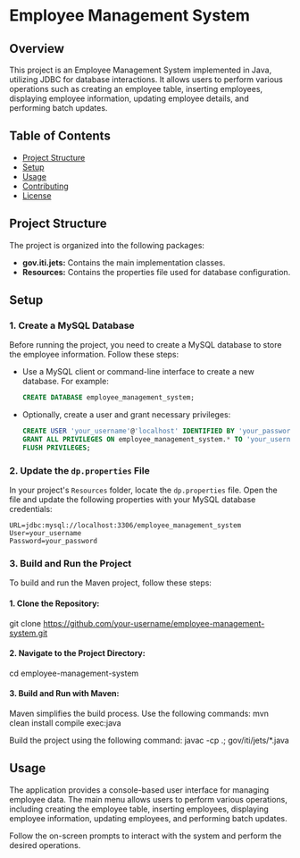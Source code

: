 # Employee Management System

## Overview

This project is an Employee Management System implemented in Java, utilizing JDBC for database interactions. It allows users to perform various operations such as creating an employee table, inserting employees, displaying employee information, updating employee details, and performing batch updates.

## Table of Contents

- [Project Structure](#project-structure)
- [Setup](#setup)
- [Usage](#usage)
- [Contributing](#contributing)
- [License](#license)

## Project Structure

The project is organized into the following packages:

- **gov.iti.jets:** Contains the main implementation classes.
- **Resources:** Contains the properties file used for database configuration.

## Setup

### 1. Create a MySQL Database

Before running the project, you need to create a MySQL database to store the employee information. Follow these steps:

   - Use a MySQL client or command-line interface to create a new database. For example:

     ```sql
     CREATE DATABASE employee_management_system;
     ```

   - Optionally, create a user and grant necessary privileges:

     ```sql
     CREATE USER 'your_username'@'localhost' IDENTIFIED BY 'your_password';
     GRANT ALL PRIVILEGES ON employee_management_system.* TO 'your_username'@'localhost';
     FLUSH PRIVILEGES;
     ```

### 2. Update the `dp.properties` File

In your project's `Resources` folder, locate the `dp.properties` file. Open the file and update the following properties with your MySQL database credentials:

   ```properties
   URL=jdbc:mysql://localhost:3306/employee_management_system
   User=your_username
   Password=your_password
   ```
### 3. Build and Run the Project
To build and run the Maven project, follow these steps:

#### 1. Clone the Repository:
git clone https://github.com/your-username/employee-management-system.git

#### 2. Navigate to the Project Directory:
cd employee-management-system

#### 3. Build and Run with Maven:
Maven simplifies the build process. Use the following commands:
mvn clean install compile exec:java

Build the project using the following command:
javac -cp .;<path-to-your-jar-files> gov/iti/jets/*.java

## Usage
The application provides a console-based user interface for managing employee data. The main menu allows users to perform various operations, including creating the employee table, inserting employees, displaying employee information, updating employees, and performing batch updates.

Follow the on-screen prompts to interact with the system and perform the desired operations.

